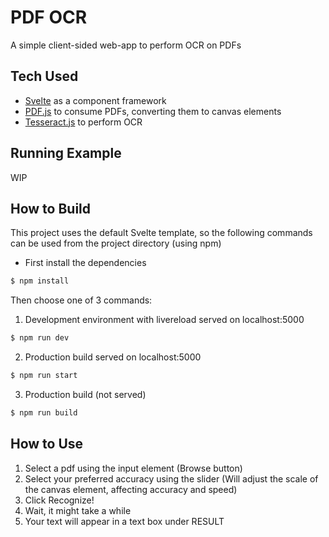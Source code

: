 # PDF OCR
A simple client-sided web-app to perform OCR on PDFs


## Tech Used
* [Svelte](https://svelte.dev/) as a component framework
* [PDF.js](https://mozilla.github.io/pdf.js/) to consume PDFs, converting them to canvas elements
* [Tesseract.js](https://tesseract.projectnaptha.com/) to perform OCR

## Running Example
WIP

## How to Build
This project uses the default Svelte template, so the following commands can be used from the project directory (using npm)  

* First install the dependencies
```bash
$ npm install
```

Then choose one of 3 commands:
1. Development environment with livereload served on localhost:5000
```bash
$ npm run dev
```
2. Production build served on localhost:5000
```bash
$ npm run start 
```
3. Production build (not served)
```bash
$ npm run build
```

## How to Use
1. Select a pdf using the input element (Browse button)
2. Select your preferred accuracy using the slider (Will adjust the scale of the canvas element, affecting accuracy and speed)
3. Click Recognize!
4. Wait, it might take a while
5. Your text will appear in a text box under RESULT

